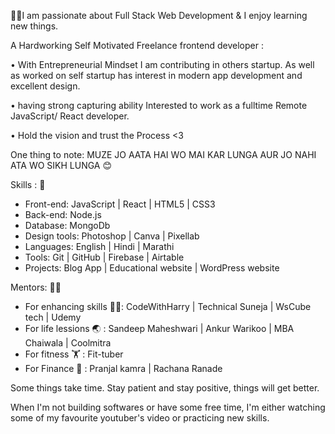 🧑‍💻I am passionate about Full Stack Web Development & I enjoy learning new things.

A Hardworking Self Motivated Freelance frontend developer : 

• With Entrepreneurial Mindset I am contributing in others startup. As well as worked on self startup has interest in modern app development and excellent design.

• having strong capturing ability Interested to work as a fulltime Remote JavaScript/ React developer.

• Hold the vision and trust the Process <3

One thing to note: 
MUZE JO AATA HAI WO MAI KAR LUNGA AUR JO NAHI ATA WO SIKH LUNGA 😊

Skills : 🛄
- Front-end: JavaScript | React | HTML5 | CSS3
- Back-end: Node.js
- Database: MongoDb 
- Design tools: Photoshop | Canva | Pixellab
- Languages: English | Hindi | Marathi
- Tools: Git | GitHub | Firebase | Airtable
- Projects: Blog App | Educational website | WordPress website

Mentors: 🧑‍🏫
- For enhancing skills 🧑‍💻: CodeWithHarry | Technical Suneja | WsCube tech | Udemy
- For life lessions 🌏 : Sandeep Maheshwari | Ankur Warikoo | MBA Chaiwala | Coolmitra
- For fitness 🏋️ : Fit-tuber
- For Finance 💸 : Pranjal kamra | Rachana Ranade

Some things take time. Stay patient and stay positive, things will get better.

 When I'm not building softwares or have some free time, I'm either watching some of my favourite youtuber's video or practicing new skills.
<!---
pranaypise59/pranaypise59 is a ✨ special ✨ repository because its `README.md` (this file) appears on your GitHub profile.
You can click the Preview link to take a look at your changes.
--->

